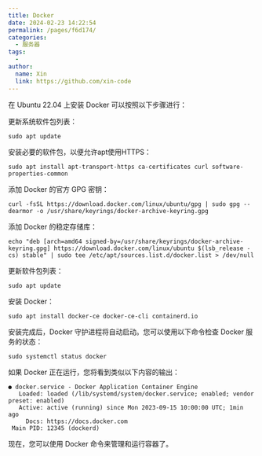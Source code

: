 ```yaml
---
title: Docker
date: 2024-02-23 14:22:54
permalink: /pages/f6d174/
categories:
  - 服务器
tags:
  - 
author: 
  name: Xin
  link: https://github.com/xin-code
---
```




在 Ubuntu 22.04 上安装 Docker 可以按照以下步骤进行：

更新系统软件包列表：

```shell
sudo apt update
```

安装必要的软件包，以便允许apt使用HTTPS：

```shell
sudo apt install apt-transport-https ca-certificates curl software-properties-common
```

添加 Docker 的官方 GPG 密钥：

```shell
curl -fsSL https://download.docker.com/linux/ubuntu/gpg | sudo gpg --dearmor -o /usr/share/keyrings/docker-archive-keyring.gpg
```

添加 Docker 的稳定存储库：

```shell
echo "deb [arch=amd64 signed-by=/usr/share/keyrings/docker-archive-keyring.gpg] https://download.docker.com/linux/ubuntu $(lsb_release -cs) stable" | sudo tee /etc/apt/sources.list.d/docker.list > /dev/null
```

更新软件包列表：

```shell
sudo apt update
```

安装 Docker：

```shell
sudo apt install docker-ce docker-ce-cli containerd.io
```

安装完成后，Docker 守护进程将自动启动。您可以使用以下命令检查 Docker 服务的状态：

```shell
sudo systemctl status docker
```

如果 Docker 正在运行，您将看到类似以下内容的输出：

```shell
● docker.service - Docker Application Container Engine
   Loaded: loaded (/lib/systemd/system/docker.service; enabled; vendor preset: enabled)
   Active: active (running) since Mon 2023-09-15 10:00:00 UTC; 1min ago
     Docs: https://docs.docker.com
 Main PID: 12345 (dockerd)
```

现在，您可以使用 Docker 命令来管理和运行容器了。